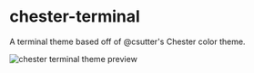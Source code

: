 # chester-terminal
A terminal theme based off of @csutter's Chester color theme.

![chester terminal theme preview](https://user-images.githubusercontent.com/26014117/46265985-c583b500-c4e8-11e8-8013-a12167c9db1f.png)

